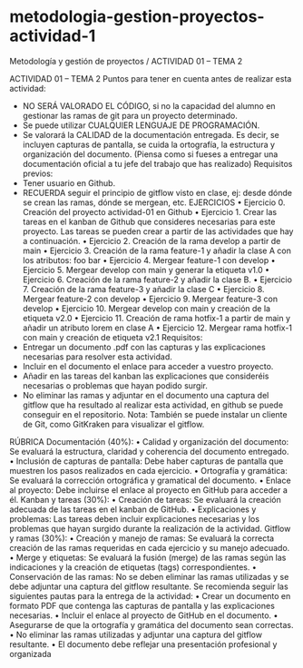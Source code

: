 # metodologia-gestion-proyectos-actividad-1
Metodología y gestión de proyectos / ACTIVIDAD 01 – TEMA 2

ACTIVIDAD 01 – TEMA 2
Puntos para tener en cuenta antes de realizar esta actividad:
- NO SERÁ VALORADO EL CÓDIGO, si no la capacidad del alumno en gestionar las ramas de git
para un proyecto determinado.
- Se puede utilizar CUALQUIER LENGUAJE DE PROGRAMACIÓN.
- Se valorará la CALIDAD de la documentación entregada. Es decir, se incluyen capturas de
pantalla, se cuida la ortografía, la estructura y organización del documento. (Piensa como si
fueses a entregar una documentación oficial a tu jefe del trabajo que has realizado)
Requisitos previos:
- Tener usuario en Github.
- RECUERDA seguir el principio de gitflow visto en clase, ej: desde dónde se crean las ramas,
dónde se mergean, etc.
EJERCICIOS
• Ejercicio 0. Creación del proyecto actividad-01 en Github
• Ejercicio 1. Crear las tareas en el kanban de Github que consideres necesarias para este
proyecto. Las tareas se pueden crear a partir de las actividades que hay a
continuación.
• Ejercicio 2. Creación de la rama develop a partir de main
• Ejercicio 3. Creación de la rama feature-1 y añadir la clase A con los atributos: foo bar
• Ejercicio 4. Mergear feature-1 con develop
• Ejercicio 5. Mergear develop con main y generar la etiqueta v1.0
• Ejercicio 6. Creación de la rama feature-2 y añadir la clase B.
• Ejercicio 7. Creación de la rama feature-3 y añadir la clase C
• Ejercicio 8. Mergear feature-2 con develop
• Ejercicio 9. Mergear feature-3 con develop
• Ejercicio 10. Mergear develop con main y creación de la etiqueta v2.0
• Ejercicio 11. Creación de rama hotfix-1 a partir de main y añadir un atributo lorem en
clase A
• Ejercicio 12. Mergear rama hotfix-1 con main y creación de etiqueta v2.1
Requisitos:
- Entregar un documento .pdf con las capturas y las explicaciones necesarias para resolver esta
actividad.
- Incluir en el documento el enlace para acceder a vuestro proyecto.
- Añadir en las tareas del kanban las explicaciones que consideréis necesarias o problemas que
hayan podido surgir.
- No eliminar las ramas y adjuntar en el documento una captura del gitflow que ha resultado al
realizar esta actividad, en github se puede conseguir en el repositorio.
Nota: También se puede instalar un cliente de Git, como GitKraken para visualizar el gitflow.


RÚBRICA
Documentación (40%):
• Calidad y organización del documento: Se evaluará la estructura, claridad y coherencia del
documento entregado.
• Inclusión de capturas de pantalla: Debe haber capturas de pantalla que muestren los pasos
realizados en cada ejercicio.
• Ortografía y gramática: Se evaluará la corrección ortográfica y gramatical del documento.
• Enlace al proyecto: Debe incluirse el enlace al proyecto en GitHub para acceder a él.
Kanban y tareas (30%):
• Creación de tareas: Se evaluará la creación adecuada de las tareas en el kanban de GitHub.
• Explicaciones y problemas: Las tareas deben incluir explicaciones necesarias y los problemas que
hayan surgido durante la realización de la actividad.
Gitflow y ramas (30%):
• Creación y manejo de ramas: Se evaluará la correcta creación de las ramas requeridas en cada
ejercicio y su manejo adecuado.
• Merge y etiquetas: Se evaluará la fusión (merge) de las ramas según las indicaciones y la creación
de etiquetas (tags) correspondientes.
• Conservación de las ramas: No se deben eliminar las ramas utilizadas y se debe adjuntar una
captura del gitflow resultante.
Se recomienda seguir las siguientes pautas para la entrega de la actividad:
• Crear un documento en formato PDF que contenga las capturas de pantalla y las explicaciones
necesarias.
• Incluir el enlace al proyecto de GitHub en el documento.
• Asegurarse de que la ortografía y gramática del documento sean correctas.
• No eliminar las ramas utilizadas y adjuntar una captura del gitflow resultante.
• El documento debe reflejar una presentación profesional y organizada
